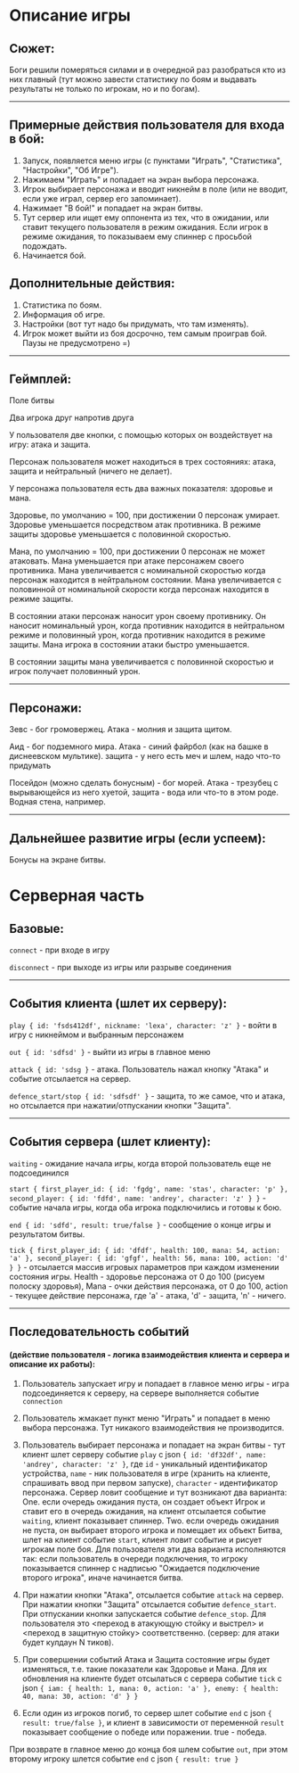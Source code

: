 # Описание игры

##  Сюжет: 

Боги решили померяться силами и в очередной раз разобраться кто из них главный (тут можно завести статистику по боям и выдавать результаты не только по игрокам, но и по богам).

____________________________

## Примерные действия пользователя для входа в бой:

1. Запуск, появляется меню игры (с пунктами "Играть", "Статистика", "Настройки", "Об Игре").
2. Нажимаем "Играть" и попадает на экран выбора персонажа.
3. Игрок выбирает персонажа и вводит никнейм в поле (или не вводит, если уже играл, сервер его запоминает).
4. Нажимает "В бой!" и попадает на экран битвы.
5. Тут сервер или ищет ему оппонента из тех, что в ожидании, или ставит текущего пользователя в режим ожидания. Если игрок в режиме ожидания, то показываем ему спиннер с просьбой подождать.
6. Начинается бой.

## Дополнительные действия:

1. Статистика по боям.
2. Информация об игре.
3. Настройки (вот тут надо бы придумать, что там изменять).
4. Игрок может выйти из боя досрочно, тем самым проиграв бой. Паузы не предусмотрено =)

__________________________

## Геймплей:

Поле битвы

Два игрока друг напротив друга

У пользователя две кнопки, с помощью которых он воздействует на игру: атака и защита.

Персонаж пользователя может находиться в трех состояниях: атака, защита и нейтральный (ничего не делает).

У персонажа пользователя есть два важных показателя: здоровье и мана.

Здоровье, по умолчанию = 100, при достижении 0 персонаж умирает. Здоровье уменьшается посредством атак противника. В режиме защиты здоровье уменьшается с половинной скоростью.

Мана, по умолчанию = 100, при достижении 0 персонаж не может атаковать. Мана уменьшается при атаке персонажем своего противника. Мана увеличивается с номинальной скоростью когда персонаж находится в нейтральном состоянии. Мана увеличивается с половинной от номинальной скорости когда персонаж находится в режиме защиты.

В состоянии атаки персонаж наносит урон своему противнику. Он наносит номинальный урон, когда противник находится в нейтральном режиме и половинный урон, когда противник находится в режиме защиты. Мана игрока в состоянии атаки быстро уменьшается.

В состоянии защиты мана увеличивается с половинной скоростью и игрок получает половинный урон.

__________________________________

## Персонажи:

Зевс - бог громовержец. Атака - молния и защита щитом.

Аид - бог подземного мира. Атака - синий файрбол (как на башке в диснеевском мультике). защита - у него есть меч и шлем, надо что-то придумать

Посейдон (можно сделать бонусным) - бог морей. Атака - трезубец с вырывающейся из него хуетой, защита - вода или что-то в этом роде. Водная стена, например.
______________________________________

## Дальнейшее развитие игры (если успеем):

Бонусы на экране битвы.

# Серверная часть

## Базовые:

`connect` - при входе в игру

`disconnect` - при выходе из игры или разрыве соединения

____________________________

## События клиента (шлет их серверу):

`play { id: 'fsds412df', nickname: 'lexa', character: 'z' }` - войти в игру с никнеймом и выбранным персонажем

`out { id: 'sdfsd' }` - выйти из игры в главное меню

`attack { id: 'sdsg }` - атака. Пользователь нажал кнопку "Атака" и событие отсылается на сервер.

`defence_start/stop { id: 'sdfsdf' }` - защита, то же самое, что и атака, но отсылается при нажатии/отпускании кнопки "Защита".
____________________________

## События сервера (шлет клиенту):

`waiting` - ожидание начала игры, когда второй пользователь еще не подсоединился

`start { first_player_id: { id: 'fgdg', name: 'stas', character: 'p' }, second_player: { id: 'fdfd', name: 'andrey', character: 'z' } }` - событие начала игры, когда оба игрока подключились и готовы к бою.

`end { id: 'sdfd', result: true/false }` - сообщение о конце игры и результатом битвы.

`tick { first_player_id: { id: 'dfdf', health: 100, mana: 54, action: 'a' }, second_player: { id: 'gfgf', health: 56, mana: 100, action: 'd' } }`  - отсылается массив игровых параметров при каждом изменении состояния игры. Health - здоровье персонажа от 0 до 100 (рисуем полоску здоровья), Mana - очки действия персонажа, от 0 до 100, action - текущее действие персонажа, где 'a' - атака, 'd' - защита, 'n'  - ничего.
___________________________________

## Последовательность событий

#### (действие пользователя - логика взаимодействия клиента и сервера и описание их работы):

1. Пользователь запускает игру и попадает в главное меню игры - игра подсоединяется к серверу, на сервере выполняется событие `connection` 

2. Пользователь жмакает пункт меню "Играть" и попадает в меню выбора персонажа. Тут никакого взаимодействия не производится.

3. Пользователь выбирает персонажа и попадает на экран битвы - тут клиент шлет серверу событие `play` с json `{ id: 'df32df', name: 'andrey', character: 'z' }`, где `id` - уникальный идентификатор устройства, `name` - ник пользователя в игре (хранить на клиенте, спрашивать ввод при первом запуске), `character` - идентификатор персонажа. 
Сервер ловит сообщение и тут возникают два варианта: 
One. если очередь ожидания пуста, он создает объект Игрок и ставит его в очередь ожидания, на клиент отсылается событие `waiting`, клиент показывает спиннер.
Two. если очередь ожидания не пуста, он выбирает второго игрока и помещает их объект Битва, шлет на клиент событие `start`, клиент ловит событие и рисует игрокам поле боя. 
Для пользователя эти два варианта исполняются так: если пользователь в очереди подключения, то игроку показывается спиннер с надписью "Ожидается подключение второго игрока", иначе начинается битва.

4. При нажатии кнопки "Атака", отсылается событие `attack` на сервер. При нажатии кнопки "Защита" отсылается событие `defence_start`. При отпускании кнопки запускается событие `defence_stop`. Для пользователя это <переход в атакующую стойку и выстрел> и <переход в защитную стойку> соответственно. (сервер: для атаки будет кулдаун N тиков).

5. При совершении событий Атака и Защита состояние игры будет изменяться, т.е. такие показатели как Здоровье и Мана. Для их обновления на клиенте будет отсылаться с сервера событие `tick` с json `{ iam: { health: 1, mana: 0, action: 'a' }, enemy: { health: 40, mana: 30, action: 'd' } }`

6. Если один из игроков погиб, то сервер шлет событие `end` с json `{ result: true/false }`, и клиент в зависимости от переменной `result` показывает сообщение о победе или поражении. true - победа.

При возврате в главное меню до конца боя шлем событие `out`, при этом второму игроку шлется событие `end` с json `{ result: true }`
